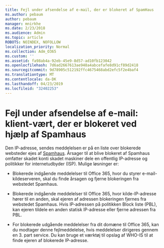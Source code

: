 ```yaml
---
title: Fejl under afsendelse af e-mail, der er blokeret af SpamHaus
ms.author: pebaum
author: pebaum
manager: mnirkhe
ms.date: 2/23/2018
ms.audience: Admin
ms.topic: article
ROBOTS: NOINDEX, NOFOLLOW
localization_priority: Normal
ms.collection: Adm_O365
ms.custom: ''
ms.assetid: fa98ab4a-92eb-45e9-8d57-ad10fb123042
ms.openlocfilehash: 7d6ad2667613ae948a4abcefafe8d91cf89d2418
ms.sourcegitcommit: 9d78905c512192ffc4675468abd2efc5f2e4baf4
ms.translationtype: MT
ms.contentlocale: da-DK
ms.lasthandoff: 04/23/2019
ms.locfileid: "32402253"
---
```

# <a name="error-sending-email-client-host-blocked-using-spamhaus"></a>Fejl under afsendelse af e-mail: klient-vært, der er blokeret ved hjælp af Spamhaus

Den IP-adresse, sendes meddelelsen er på en liste over blokerede websteder ejes af [Spamhaus](https://go.microsoft.com/fwlink/p/?linkid=123245). Årsager til at blive blokeret af Spamhaus omfatter skadet konti skadet maskiner dele en offentlig IP-adresse og politikker for internetudbyder (ISP). Mulige løsninger er:
  
- Blokerede indgående meddelelser til Office 365, hvor du styrer e-mail-kildeserveren, skal du finde årsagen og fjerne blokeringen fra webstedet Spamhaus.
    
- Blokerede indgående meddelelser til Office 365, hvor kilde-IP-adresse hører til en anden, skal ejeren af adressen blokeringen fjernes fra webstedet Spamhaus. Hvis IP-adressen på politikken Block liste (PBL), kan ejeren tildele en anden statisk IP-adresse eller fjerne adressen fra PBL.
    
- For blokerede udgående meddelelser fra dit domæne til Office 365, kan du modtager denne fejlmeddelelse, hvis meddelelser dirigeres gennem en 3. part service. Du kan bruge et værktøj til opslag af WHO-IS til at finde ejeren af blokerede IP-adresse.
    

